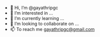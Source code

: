 - 👋 Hi, I’m @gayathripgc
- 👀 I’m interested in ...
- 🌱 I’m currently learning ...
- 💞️ I’m looking to collaborate on ...
- 📫 To reach me gayathripgc@gmail.com
<!---
gayathripgc/gayathripgc is a ✨ special ✨ repository because its `README.md` (this file) appears on your GitHub profile.
You can click the Preview link to take a look at your changes.
--->
